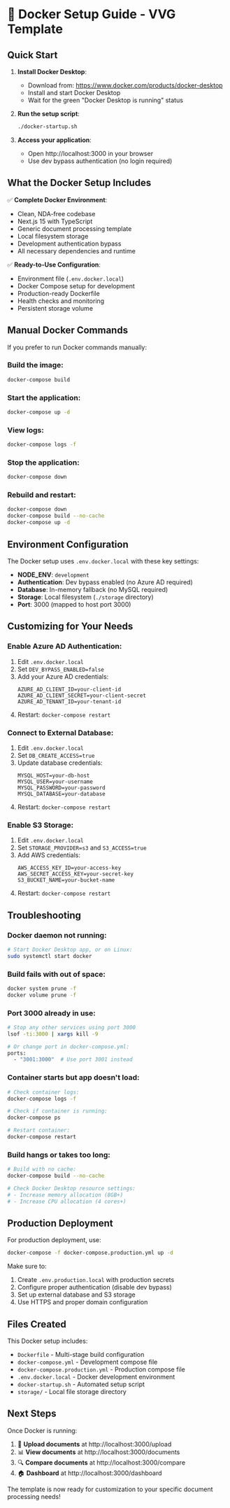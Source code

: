 # 🐳 Docker Setup Guide - VVG Template

## Quick Start

1. **Install Docker Desktop**:
   - Download from: https://www.docker.com/products/docker-desktop
   - Install and start Docker Desktop
   - Wait for the green "Docker Desktop is running" status

2. **Run the setup script**:
   ```bash
   ./docker-startup.sh
   ```

3. **Access your application**:
   - Open http://localhost:3000 in your browser
   - Use dev bypass authentication (no login required)

## What the Docker Setup Includes

✅ **Complete Docker Environment**:
- Clean, NDA-free codebase
- Next.js 15 with TypeScript
- Generic document processing template
- Local filesystem storage
- Development authentication bypass
- All necessary dependencies and runtime

✅ **Ready-to-Use Configuration**:
- Environment file (`.env.docker.local`)
- Docker Compose setup for development
- Production-ready Dockerfile
- Health checks and monitoring
- Persistent storage volume

## Manual Docker Commands

If you prefer to run Docker commands manually:

### Build the image:
```bash
docker-compose build
```

### Start the application:
```bash
docker-compose up -d
```

### View logs:
```bash
docker-compose logs -f
```

### Stop the application:
```bash
docker-compose down
```

### Rebuild and restart:
```bash
docker-compose down
docker-compose build --no-cache
docker-compose up -d
```

## Environment Configuration

The Docker setup uses `.env.docker.local` with these key settings:

- **NODE_ENV**: `development`
- **Authentication**: Dev bypass enabled (no Azure AD required)
- **Database**: In-memory fallback (no MySQL required)
- **Storage**: Local filesystem (`./storage` directory)
- **Port**: 3000 (mapped to host port 3000)

## Customizing for Your Needs

### Enable Azure AD Authentication:
1. Edit `.env.docker.local`
2. Set `DEV_BYPASS_ENABLED=false`
3. Add your Azure AD credentials:
   ```env
   AZURE_AD_CLIENT_ID=your-client-id
   AZURE_AD_CLIENT_SECRET=your-client-secret
   AZURE_AD_TENANT_ID=your-tenant-id
   ```
4. Restart: `docker-compose restart`

### Connect to External Database:
1. Edit `.env.docker.local`
2. Set `DB_CREATE_ACCESS=true`
3. Update database credentials:
   ```env
   MYSQL_HOST=your-db-host
   MYSQL_USER=your-username
   MYSQL_PASSWORD=your-password
   MYSQL_DATABASE=your-database
   ```
4. Restart: `docker-compose restart`

### Enable S3 Storage:
1. Edit `.env.docker.local`
2. Set `STORAGE_PROVIDER=s3` and `S3_ACCESS=true`
3. Add AWS credentials:
   ```env
   AWS_ACCESS_KEY_ID=your-access-key
   AWS_SECRET_ACCESS_KEY=your-secret-key
   S3_BUCKET_NAME=your-bucket-name
   ```
4. Restart: `docker-compose restart`

## Troubleshooting

### Docker daemon not running:
```bash
# Start Docker Desktop app, or on Linux:
sudo systemctl start docker
```

### Build fails with out of space:
```bash
docker system prune -f
docker volume prune -f
```

### Port 3000 already in use:
```bash
# Stop any other services using port 3000
lsof -ti:3000 | xargs kill -9

# Or change port in docker-compose.yml:
ports:
  - "3001:3000"  # Use port 3001 instead
```

### Container starts but app doesn't load:
```bash
# Check container logs:
docker-compose logs -f

# Check if container is running:
docker-compose ps

# Restart container:
docker-compose restart
```

### Build hangs or takes too long:
```bash
# Build with no cache:
docker-compose build --no-cache

# Check Docker Desktop resource settings:
# - Increase memory allocation (8GB+)
# - Increase CPU allocation (4 cores+)
```

## Production Deployment

For production deployment, use:
```bash
docker-compose -f docker-compose.production.yml up -d
```

Make sure to:
1. Create `.env.production.local` with production secrets
2. Configure proper authentication (disable dev bypass)
3. Set up external database and S3 storage
4. Use HTTPS and proper domain configuration

## Files Created

This Docker setup includes:
- `Dockerfile` - Multi-stage build configuration
- `docker-compose.yml` - Development compose file
- `docker-compose.production.yml` - Production compose file
- `.env.docker.local` - Docker development environment
- `docker-startup.sh` - Automated setup script
- `storage/` - Local file storage directory

## Next Steps

Once Docker is running:
1. 📄 **Upload documents** at http://localhost:3000/upload
2. 📊 **View documents** at http://localhost:3000/documents  
3. 🔍 **Compare documents** at http://localhost:3000/compare
4. 🏠 **Dashboard** at http://localhost:3000/dashboard

The template is now ready for customization to your specific document processing needs!